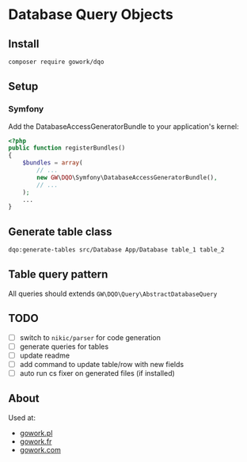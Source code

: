 # Database Query Objects

## Install

```bash
composer require gowork/dqo
```

## Setup

### Symfony

Add the DatabaseAccessGeneratorBundle to your application's kernel:

```php
<?php
public function registerBundles()
{
    $bundles = array(
        // ...
        new GW\DQO\Symfony\DatabaseAccessGeneratorBundle(),
        // ...
    );
    ...
}
```

## Generate table class

```bash
dqo:generate-tables src/Database App/Database table_1 table_2
```

## Table query pattern

All queries should extends `GW\DQO\Query\AbstractDatabaseQuery`

## TODO

  - [ ] switch to `nikic/parser` for code generation
  - [ ] generate queries for tables
  - [ ] update readme
  - [ ] add command to update table/row with new fields
  - [ ] auto run cs fixer on generated files (if installed)

## About

Used at:

 - [gowork.pl](https://www.gowork.pl)
 - [gowork.fr](https://gowork.fr)
 - [gowork.com](https://es.gowork.com)

